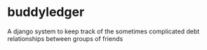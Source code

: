 buddyledger
===========

A django system to keep track of the sometimes complicated debt relationships between groups of friends
